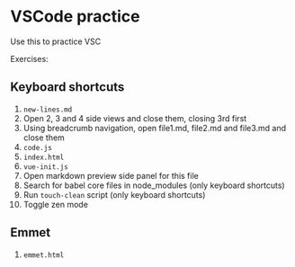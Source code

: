 # VSCode practice

Use this to practice VSC

Exercises:

## Keyboard shortcuts

1. `new-lines.md`
2. Open 2, 3 and 4 side views and close them, closing 3rd first
3. Using breadcrumb navigation, open file1.md, file2.md and file3.md and close them
4. `code.js`
5. `index.html`
6. `vue-init.js`
7. Open markdown preview side panel for this file
8. Search for babel core files in node_modules (only keyboard shortcuts)
9. Run `touch-clean` script (only keyboard shortcuts)
10. Toggle zen mode

## Emmet

1. `emmet.html`